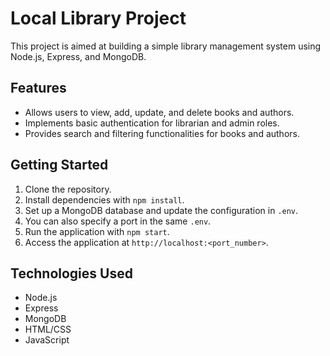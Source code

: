 # Local Library Project

This project is aimed at building a simple library management system using Node.js, Express, and MongoDB.

## Features

- Allows users to view, add, update, and delete books and authors.
- Implements basic authentication for librarian and admin roles.
- Provides search and filtering functionalities for books and authors.

## Getting Started

1. Clone the repository.
2. Install dependencies with `npm install`.
3. Set up a MongoDB database and update the configuration in `.env`.
4. You can also specify a port in the same `.env`.
5. Run the application with `npm start`.
6. Access the application at `http://localhost:<port_number>`.

## Technologies Used

- Node.js
- Express
- MongoDB
- HTML/CSS
- JavaScript
